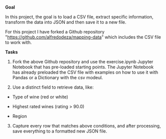 **Goal**

In this project, the goal is to load a CSV file, extract specific information, transform the data into JSON and then save it to a new file.

For this project I have forked a Github repository "https://github.com/alfredodeza/mapping-data" which includes the CSV file to work with.

**Tasks**

1. Fork the above Github repository and use the exercise.ipynb Jupyter Notebook that has pre-loaded starting points. The Jupyter Notebook has already preloaded the CSV file with examples on how to use it with Pandas or a Dictionary with the csv modeul.

2. Use a distinct field to retrieve data, like:

* Type of wine (red or white)

* Highest rated wines (rating > 90.0)

* Region

3. Capture every row that matches above conditions, and after processing, save everything to a formatted new JSON file.